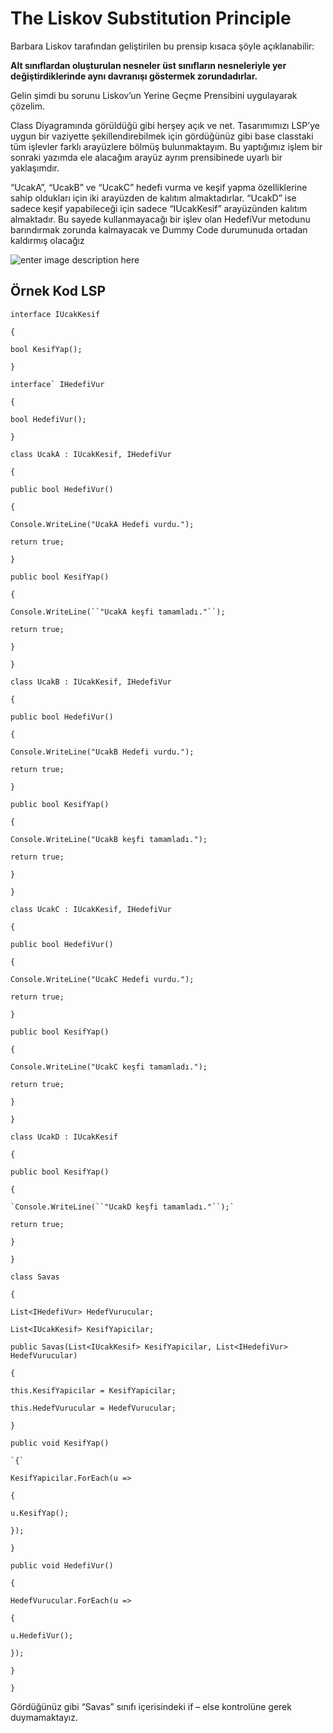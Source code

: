 # The Liskov Substitution Principle

Barbara Liskov tarafından geliştirilen bu prensip kısaca şöyle açıklanabilir:

**Alt sınıflardan oluşturulan nesneler üst sınıfların nesneleriyle yer değiştirdiklerinde aynı davranışı göstermek zorundadırlar.**

Gelin şimdi bu sorunu Liskov’un Yerine Geçme Prensibini uygulayarak çözelim.

Class Diyagramında görüldüğü gibi herşey açık ve net. Tasarımımızı LSP’ye uygun bir vaziyette şekillendirebilmek için gördüğünüz gibi base classtaki tüm işlevler farklı arayüzlere bölmüş bulunmaktayım. Bu yaptığımız işlem bir sonraki yazımda ele alacağım arayüz ayrım prensibinede uyarlı bir yaklaşımdır.

“UcakA”, “UcakB” ve “UcakC” hedefi vurma ve keşif yapma özelliklerine sahip oldukları için iki arayüzden de kalıtım almaktadırlar. “UcakD” ise sadece keşif yapabileceği için sadece “IUcakKesif” arayüzünden kalıtım almaktadır. Bu sayede kullanmayacağı bir işlev olan HedefiVur metodunu barındırmak zorunda kalmayacak ve Dummy Code durumunuda ortadan kaldırmış olacağız

![enter image description here](https://www.gencayyildiz.com/blog/wp-content/uploads/2016/04/Liskovun-Yerine-Ge%C3%A7me-PrensibiLiskov-Substitution-Principle-LSP-2.jpg)

## **Örnek Kod** LSP

    interface IUcakKesif
    
    {
    
    bool KesifYap();
    
    }
    
    interface` IHedefiVur
    
    {
    
    bool HedefiVur();
    
    }
    
    class UcakA : IUcakKesif, IHedefiVur
    
    {
    
    public bool HedefiVur()
    
    {
    
    Console.WriteLine("UcakA Hedefi vurdu.");
    
    return true;
    
    }
    
    public bool KesifYap()
    
    {
    
    Console.WriteLine(``"UcakA keşfi tamamladı."``);
    
    return true;
    
    }
    
    }
    
    class UcakB : IUcakKesif, IHedefiVur
    
    {
    
    public bool HedefiVur()
    
    {
    
    Console.WriteLine("UcakB Hedefi vurdu.");
    
    return true;
    
    }
    
    public bool KesifYap()
    
    {
    
    Console.WriteLine("UcakB keşfi tamamladı.");
    
    return true;
    
    }
    
    }
    
    class UcakC : IUcakKesif, IHedefiVur
    
    {
    
    public bool HedefiVur()
    
    {
    
    Console.WriteLine("UcakC Hedefi vurdu.");
    
    return true;
    
    }
    
    public bool KesifYap()
    
    {
    
    Console.WriteLine("UcakC keşfi tamamladı.");
    
    return true;
    
    }
    
    }
    
    class UcakD : IUcakKesif
    
    {
    
    public bool KesifYap()
    
    {
    
    `Console.WriteLine(``"UcakD keşfi tamamladı."``);`
    
    return true;
    
    }
    
    }
    
    class Savas
    
    {
    
    List<IHedefiVur> HedefVurucular;
    
    List<IUcakKesif> KesifYapicilar;
    
    public Savas(List<IUcakKesif> KesifYapicilar, List<IHedefiVur> HedefVurucular)
    
    {
    
    this.KesifYapicilar = KesifYapicilar;
    
    this.HedefVurucular = HedefVurucular;
    
    }
    
    public void KesifYap()
    
    `{`
    
    KesifYapicilar.ForEach(u =>
    
    {
    
    u.KesifYap();
    
    });
    
    }
    
    public void HedefiVur()
    
    {
    
    HedefVurucular.ForEach(u =>
    
    {
    
    u.HedefiVur();
    
    });
    
    }
    
    }


Gördüğünüz gibi “Savas” sınıfı içerisindeki if – else kontrolüne gerek duymamaktayız.
